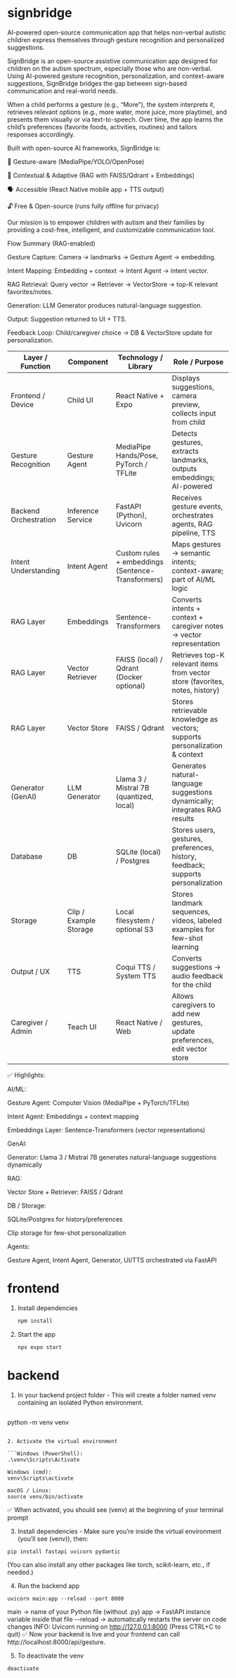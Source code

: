 # signbridge
AI-powered open-source communication app that helps non-verbal autistic children express themselves through gesture recognition and personalized suggestions.

SignBridge is an open-source assistive communication app designed for children on the autism spectrum, especially those who are non-verbal. Using AI-powered gesture recognition, personalization, and context-aware suggestions, SignBridge bridges the gap between sign-based communication and real-world needs.

When a child performs a gesture (e.g., “More”), the system interprets it, retrieves relevant options (e.g., more water, more juice, more playtime), and presents them visually or via text-to-speech. Over time, the app learns the child’s preferences (favorite foods, activities, routines) and tailors responses accordingly.

Built with open-source AI frameworks, SignBridge is:

🎥 Gesture-aware (MediaPipe/YOLO/OpenPose)

🧠 Contextual & Adaptive (RAG with FAISS/Qdrant + Embeddings)

🗣️ Accessible (React Native mobile app + TTS output)

🔓 Free & Open-source (runs fully offline for privacy)

Our mission is to empower children with autism and their families by providing a cost-free, intelligent, and customizable communication tool.

Flow Summary (RAG-enabled)

Gesture Capture: Camera → landmarks → Gesture Agent → embedding.

Intent Mapping: Embedding + context → Intent Agent → intent vector.

RAG Retrieval: Query vector → Retriever → VectorStore → top-K relevant favorites/notes.

Generation: LLM Generator produces natural-language suggestion.

Output: Suggestion returned to UI + TTS.

Feedback Loop: Child/caregiver choice → DB & VectorStore update for personalization.

| Layer / Function      | Component              | Technology / Library                              | Role / Purpose                                                                   |
| --------------------- | ---------------------- | ------------------------------------------------- | -------------------------------------------------------------------------------- |
| Frontend / Device     | Child UI               | React Native + Expo                               | Displays suggestions, camera preview, collects input from child                  |
| Gesture Recognition   | Gesture Agent          | MediaPipe Hands/Pose, PyTorch / TFLite            | Detects gestures, extracts landmarks, outputs embeddings; AI-powered             |
| Backend Orchestration | Inference Service      | FastAPI (Python), Uvicorn                         | Receives gesture events, orchestrates agents, RAG pipeline, TTS                  |
| Intent Understanding  | Intent Agent           | Custom rules + embeddings (Sentence-Transformers) | Maps gestures → semantic intents; context-aware; part of AI/ML logic             |
| RAG Layer             | Embeddings             | Sentence-Transformers                             | Converts intents + context + caregiver notes → vector representation             |
| RAG Layer             | Vector Retriever       | FAISS (local) / Qdrant (Docker optional)          | Retrieves top-K relevant items from vector store (favorites, notes, history)     |
| RAG Layer             | Vector Store           | FAISS / Qdrant                                    | Stores retrievable knowledge as vectors; supports personalization & context      |
| Generator (GenAI)     | LLM Generator          | Llama 3 / Mistral 7B (quantized, local)           | Generates natural-language suggestions dynamically; integrates RAG results       |
| Database              | DB                     | SQLite (local) / Postgres                         | Stores users, gestures, preferences, history, feedback; supports personalization |
| Storage               | Clip / Example Storage | Local filesystem / optional S3                    | Stores landmark sequences, videos, labeled examples for few-shot learning        |
| Output / UX           | TTS                    | Coqui TTS / System TTS                            | Converts suggestions → audio feedback for the child                              |
| Caregiver / Admin     | Teach UI               | React Native / Web                                | Allows caregivers to add new gestures, update preferences, edit vector store     |

✅ Highlights:

AI/ML:

Gesture Agent: Computer Vision (MediaPipe + PyTorch/TFLite)

Intent Agent: Embeddings + context mapping

Embeddings Layer: Sentence-Transformers (vector representations)

GenAI:

Generator: Llama 3 / Mistral 7B generates natural-language suggestions dynamically

RAG:

Vector Store + Retriever: FAISS / Qdrant

DB / Storage:

SQLite/Postgres for history/preferences

Clip storage for few-shot personalization

Agents:

Gesture Agent, Intent Agent, Generator, UI/TTS orchestrated via FastAPI

# frontend

1. Install dependencies

   ```bash
   npm install
   ```

2. Start the app

   ```bash
   npx expo start
   ```

# backend

1. In your backend project folder - This will create a folder named venv containing an isolated Python environment.

   ```bash
  python -m venv venv
   ```

2. Activate the virtual environment

```Windows (PowerShell):
.\venv\Scripts\Activate
```

```
Windows (cmd):
venv\Scripts\activate
```

```
macOS / Linux:
source venv/bin/activate
```
✅ When activated, you should see (venv) at the beginning of your terminal prompt

3. Install dependencies - Make sure you’re inside the virtual environment (you’ll see (venv)), then:

```
pip install fastapi uvicorn pydantic
```
(You can also install any other packages like torch, scikit-learn, etc., if needed.)

4. Run the backend app

```
uvicorn main:app --reload --port 8000
```

main → name of your Python file (without .py)
app → FastAPI instance variable inside that file
--reload → automatically restarts the server on code changes
INFO:     Uvicorn running on http://127.0.0.1:8000 (Press CTRL+C to quit)
✅ Now your backend is live and your frontend can call http://localhost:8000/api/gesture.

5. To deactivate the venv

```
deactivate
```